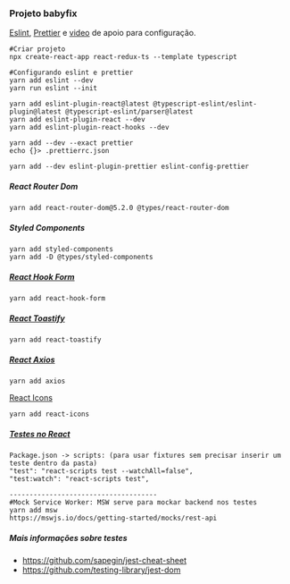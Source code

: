 ### Projeto babyfix

[Eslint](https://eslint.org/docs/user-guide/getting-started), [Prettier](https://prettier.io/docs/en/install.html) e [video](https://www.youtube.com/watch?v=duKqKhtZmPA&ab_channel=JorgeAluizio) de apoio para configuração. 

```
#Criar projeto
npx create-react-app react-redux-ts --template typescript

#Configurando eslint e prettier
yarn add eslint --dev
yarn run eslint --init

yarn add eslint-plugin-react@latest @typescript-eslint/eslint-plugin@latest @typescript-eslint/parser@latest	
yarn add eslint-plugin-react --dev
yarn add eslint-plugin-react-hooks --dev

yarn add --dev --exact prettier
echo {}> .prettierrc.json

yarn add --dev eslint-plugin-prettier eslint-config-prettier
```

##### React Router Dom

```
yarn add react-router-dom@5.2.0 @types/react-router-dom
```



##### Styled Components

```
yarn add styled-components
yarn add -D @types/styled-components
```



##### [React Hook Form](https://react-hook-form.com/get-started)

```
yarn add react-hook-form
```

##### [React Toastify](https://fkhadra.github.io/react-toastify/introduction)

````
yarn add react-toastify
````

##### [React Axios]()

```
yarn add axios
```

[React Icons](https://react-icons.github.io/react-icons/icons?name=ai)

```
yarn add react-icons
```



##### [Testes no React](https://testing-library.com/docs/)

```
Package.json -> scripts: (para usar fixtures sem precisar inserir um teste dentro da pasta)
"test": "react-scripts test --watchAll=false",
"test:watch": "react-scripts test",

-------------------------------------
#Mock Service Worker: MSW serve para mockar backend nos testes
yarn add msw
https://mswjs.io/docs/getting-started/mocks/rest-api
```



##### Mais informações sobre testes

- https://github.com/sapegin/jest-cheat-sheet
- https://github.com/testing-library/jest-dom



